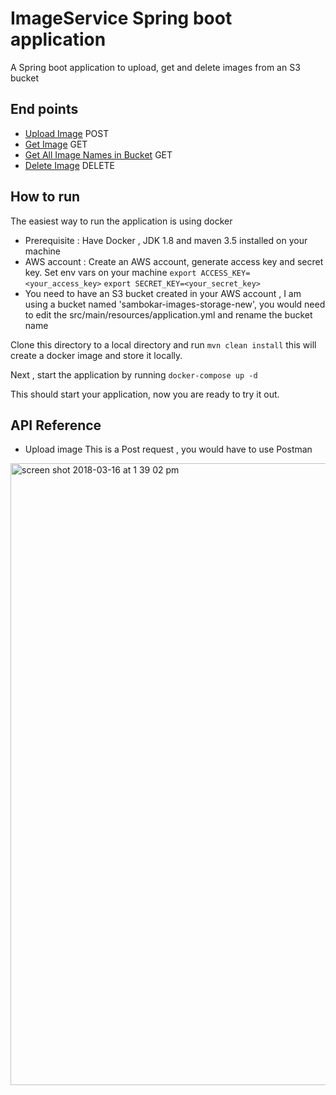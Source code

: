 # ImageService Spring boot application
A Spring boot application to upload, get and delete images from an S3 bucket

## End points
* [Upload Image](http://localhost:9080/storage/uploadFile) POST
* [Get Image](http://localhost:9080/storage/getFile?fileName=<fileName>) GET
* [Get All Image Names in Bucket](http://tds.sbg.intuit.com/v4/graphql) GET
* [Delete Image](http://localhost:9080/storage/deleteFile?url=<s3_url_of_image>) DELETE



## How to run
The easiest way to run the application is using docker 
* Prerequisite : Have Docker , JDK 1.8 and maven 3.5 installed on your machine
* AWS account : Create an AWS account, generate access key and secret key. Set env vars on your machine 
```export ACCESS_KEY=<your_access_key>```
```export SECRET_KEY=<your_secret_key>```
* You need to have an S3 bucket created in your AWS account , I am using a bucket named 'sambokar-images-storage-new',
you would need to edit the src/main/resources/application.yml and rename the bucket name

Clone this directory to a local directory and run 
```mvn clean install``` 
this will create a docker image and store it locally. 

Next , start the application by running 
```docker-compose up -d```

This should start your application, now you are ready to try it out.

## API Reference

* Upload image
This is a Post request , you would have to use Postman 
<img width="995" alt="screen shot 2018-03-16 at 1 39 02 pm" src="https://user-images.githubusercontent.com/25832353/37543667-8d43d630-291f-11e8-8cc9-ca341f0eff19.png">
